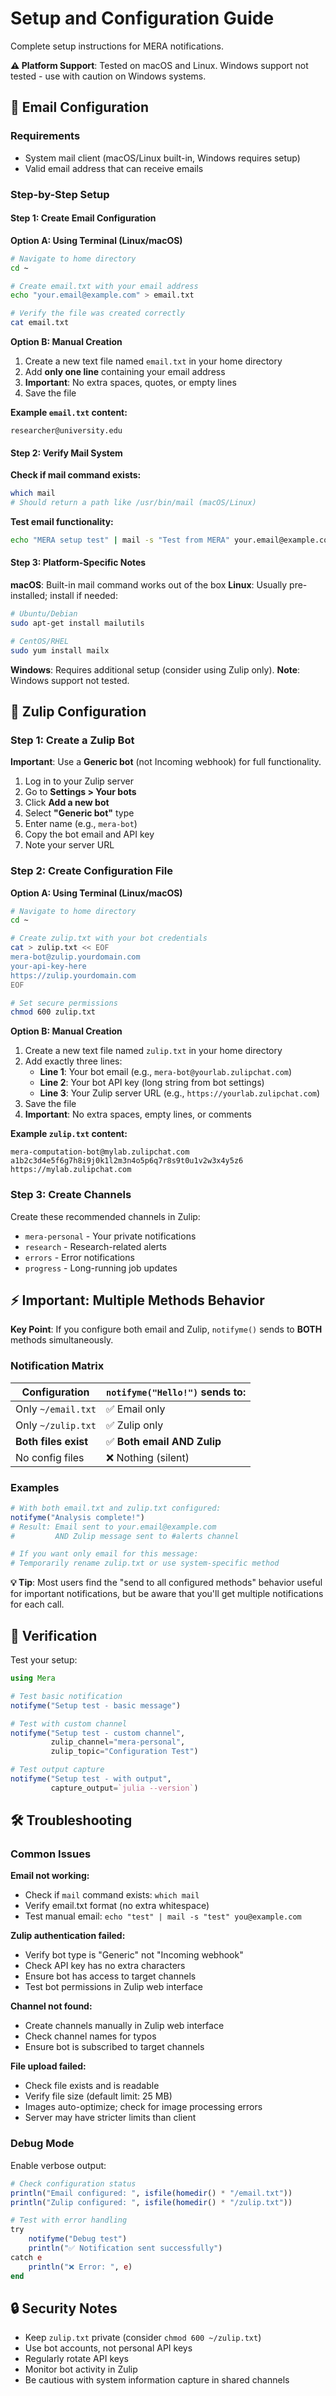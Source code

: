 # Setup and Configuration Guide

Complete setup instructions for MERA notifications.

**⚠️ Platform Support**: Tested on macOS and Linux. Windows support not tested - use with caution on Windows systems.

## 📧 Email Configuration

### Requirements
- System mail client (macOS/Linux built-in, Windows requires setup)
- Valid email address that can receive emails

### Step-by-Step Setup

#### Step 1: Create Email Configuration

**Option A: Using Terminal (Linux/macOS)**
```bash
# Navigate to home directory
cd ~

# Create email.txt with your email address
echo "your.email@example.com" > email.txt

# Verify the file was created correctly
cat email.txt
```

**Option B: Manual Creation**
1. Create a new text file named `email.txt` in your home directory
2. Add **only one line** containing your email address
3. **Important**: No extra spaces, quotes, or empty lines
4. Save the file

**Example `email.txt` content:**
```
researcher@university.edu
```

#### Step 2: Verify Mail System

**Check if mail command exists:**
```bash
which mail
# Should return a path like /usr/bin/mail (macOS/Linux)
```

**Test email functionality:**
```bash
echo "MERA setup test" | mail -s "Test from MERA" your.email@example.com
```

#### Step 3: Platform-Specific Notes

**macOS**: Built-in mail command works out of the box
**Linux**: Usually pre-installed; install if needed:
```bash
# Ubuntu/Debian
sudo apt-get install mailutils

# CentOS/RHEL
sudo yum install mailx
```

**Windows**: Requires additional setup (consider using Zulip only). **Note**: Windows support not tested.

## 💬 Zulip Configuration

### Step 1: Create a Zulip Bot

**Important**: Use a **Generic bot** (not Incoming webhook) for full functionality.

1. Log in to your Zulip server
2. Go to **Settings > Your bots**
3. Click **Add a new bot**
4. Select **"Generic bot"** type
5. Enter name (e.g., `mera-bot`)
6. Copy the bot email and API key
7. Note your server URL

### Step 2: Create Configuration File

**Option A: Using Terminal (Linux/macOS)**
```bash
# Navigate to home directory
cd ~

# Create zulip.txt with your bot credentials
cat > zulip.txt << EOF
mera-bot@zulip.yourdomain.com
your-api-key-here
https://zulip.yourdomain.com
EOF

# Set secure permissions
chmod 600 zulip.txt
```

**Option B: Manual Creation**
1. Create a new text file named `zulip.txt` in your home directory
2. Add exactly three lines:
   - **Line 1**: Your bot email (e.g., `mera-bot@yourlab.zulipchat.com`)
   - **Line 2**: Your bot API key (long string from bot settings)
   - **Line 3**: Your Zulip server URL (e.g., `https://yourlab.zulipchat.com`)
3. Save the file
4. **Important**: No extra spaces, empty lines, or comments

**Example `zulip.txt` content:**
```
mera-computation-bot@mylab.zulipchat.com
a1b2c3d4e5f6g7h8i9j0k1l2m3n4o5p6q7r8s9t0u1v2w3x4y5z6
https://mylab.zulipchat.com
```

### Step 3: Create Channels

Create these recommended channels in Zulip:
- `mera-personal` - Your private notifications
- `research` - Research-related alerts
- `errors` - Error notifications
- `progress` - Long-running job updates

## ⚡ Important: Multiple Methods Behavior

**Key Point**: If you configure both email and Zulip, `notifyme()` sends to **BOTH** methods simultaneously.

### Notification Matrix

| Configuration | `notifyme("Hello!")` sends to: |
|---------------|-------------------------------|
| Only `~/email.txt` | ✅ Email only |
| Only `~/zulip.txt` | ✅ Zulip only |  
| **Both files exist** | ✅ **Both email AND Zulip** |
| No config files | ❌ Nothing (silent) |

### Examples

```julia
# With both email.txt and zulip.txt configured:
notifyme("Analysis complete!")
# Result: Email sent to your.email@example.com
#         AND Zulip message sent to #alerts channel

# If you want only email for this message:
# Temporarily rename zulip.txt or use system-specific method
```

**💡 Tip**: Most users find the "send to all configured methods" behavior useful for important notifications, but be aware that you'll get multiple notifications for each call.

## 🔧 Verification

Test your setup:

```julia
using Mera

# Test basic notification
notifyme("Setup test - basic message")

# Test with custom channel
notifyme("Setup test - custom channel", 
         zulip_channel="mera-personal",
         zulip_topic="Configuration Test")

# Test output capture
notifyme("Setup test - with output", 
         capture_output=`julia --version`)
```

## 🛠️ Troubleshooting

### Common Issues

**Email not working:**
- Check if `mail` command exists: `which mail`
- Verify email.txt format (no extra whitespace)
- Test manual email: `echo "test" | mail -s "test" you@example.com`

**Zulip authentication failed:**
- Verify bot type is "Generic" not "Incoming webhook"
- Check API key has no extra characters
- Ensure bot has access to target channels
- Test bot permissions in Zulip web interface

**Channel not found:**
- Create channels manually in Zulip web interface
- Check channel names for typos
- Ensure bot is subscribed to target channels

**File upload failed:**
- Check file exists and is readable
- Verify file size (default limit: 25 MB)
- Images auto-optimize; check for image processing errors
- Server may have stricter limits than client

### Debug Mode

Enable verbose output:
```julia
# Check configuration status
println("Email configured: ", isfile(homedir() * "/email.txt"))
println("Zulip configured: ", isfile(homedir() * "/zulip.txt"))

# Test with error handling
try
    notifyme("Debug test")
    println("✅ Notification sent successfully")
catch e
    println("❌ Error: ", e)
end
```

## 🔒 Security Notes

- Keep `zulip.txt` private (consider `chmod 600 ~/zulip.txt`)
- Use bot accounts, not personal API keys
- Regularly rotate API keys
- Monitor bot activity in Zulip
- Be cautious with system information capture in shared channels
